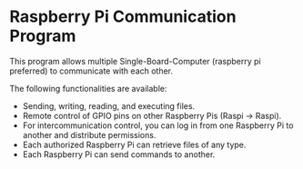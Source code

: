 # Raspberry Pi Communication Program

This program allows multiple Single-Board-Computer (raspberry pi preferred) to communicate with each other.

The following functionalities are available:
- Sending, writing, reading, and executing files.
- Remote control of GPIO pins on other Raspberry Pis (Raspi -> Raspi).
- For intercommunication control, you can log in from one Raspberry Pi to another and distribute permissions.
- Each authorized Raspberry Pi can retrieve files of any type.
- Each Raspberry Pi can send commands to another.
